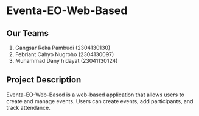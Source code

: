 # Eventa-EO-Web-Based

## Our Teams
1. Gangsar Reka Pambudi (2304130130)
2. Febriant Cahyo Nugroho (2304130097)
3. Muhammad Dany hidayat (23041130124)

## Project Description
Eventa-EO-Web-Based is a web-based application that allows users to create and manage events. Users can create events, add participants, and track attendance.